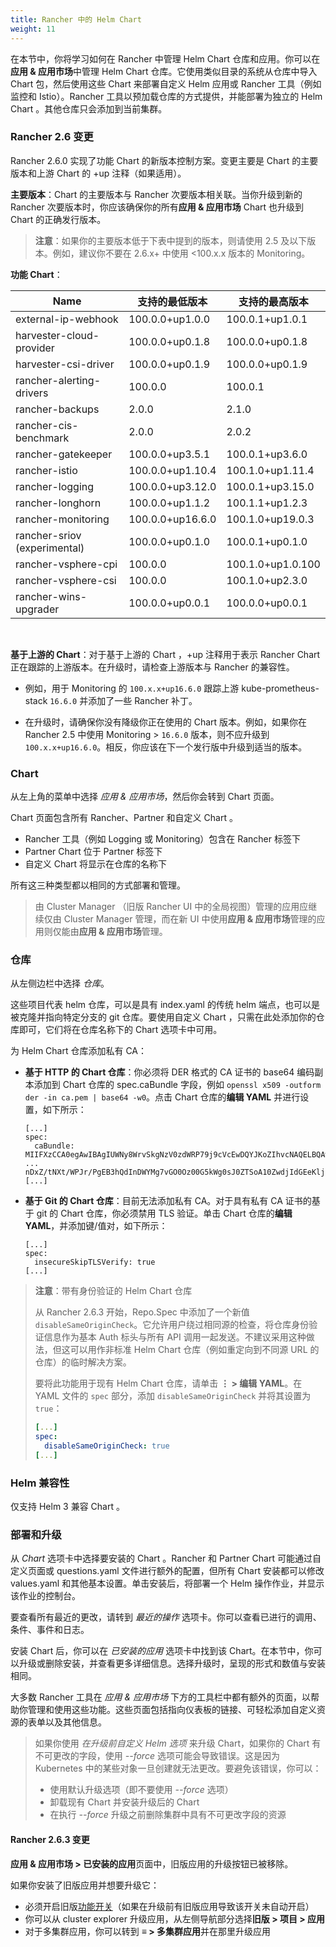 ```yaml
---
title: Rancher 中的 Helm Chart
weight: 11
---
```


在本节中，你将学习如何在 Rancher 中管理 Helm Chart 仓库和应用。你可以在**应用 & 应用市场**中管理 Helm Chart 仓库。它使用类似目录的系统从仓库中导入 Chart 包，然后使用这些 Chart 来部署自定义 Helm 应用或 Rancher 工具（例如监控和 Istio）。Rancher 工具以预加载仓库的方式提供，并能部署为独立的 Helm Chart 。其他仓库只会添加到当前集群。

### Rancher 2.6 变更

Rancher 2.6.0 实现了功能 Chart 的新版本控制方案。变更主要是 Chart 的主要版本和上游 Chart 的 +up 注释（如果适用）。

**主要版本**：Chart 的主要版本与 Rancher 次要版本相关联。当你升级到新的 Rancher 次要版本时，你应该确保你的所有**应用 & 应用市场** Chart 也升级到 Chart 的正确发行版本。

> **注意**：如果你的主要版本低于下表中提到的版本，则请使用 2.5 及以下版本。例如，建议你不要在 2.6.x+ 中使用 <100.x.x 版本的 Monitoring。

**功能 Chart**：

| **Name**                     | **支持的最低版本** | **支持的最高版本** |
| ---------------------------- | ------------------ | ------------------ |
| external-ip-webhook          | 100.0.0+up1.0.0    | 100.0.1+up1.0.1    |
| harvester-cloud-provider     | 100.0.0+up0.1.8    | 100.0.0+up0.1.8    |
| harvester-csi-driver         | 100.0.0+up0.1.9    | 100.0.0+up0.1.9    |
| rancher-alerting-drivers     | 100.0.0            | 100.0.1            |
| rancher-backups              | 2.0.0              | 2.1.0              |
| rancher-cis-benchmark        | 2.0.0              | 2.0.2              |
| rancher-gatekeeper           | 100.0.0+up3.5.1    | 100.0.1+up3.6.0    |
| rancher-istio                | 100.0.0+up1.10.4   | 100.1.0+up1.11.4   |
| rancher-logging              | 100.0.0+up3.12.0   | 100.0.1+up3.15.0   |
| rancher-longhorn             | 100.0.0+up1.1.2    | 100.1.1+up1.2.3    |
| rancher-monitoring           | 100.0.0+up16.6.0   | 100.1.0+up19.0.3   |
| rancher-sriov (experimental) | 100.0.0+up0.1.0    | 100.0.1+up0.1.0    |
| rancher-vsphere-cpi          | 100.0.0            | 100.1.0+up1.0.100  |
| rancher-vsphere-csi          | 100.0.0            | 100.1.0+up2.3.0    |
| rancher-wins-upgrader        | 100.0.0+up0.0.1    | 100.0.0+up0.0.1    |

</br>

**基于上游的 Chart**：对于基于上游的 Chart ，+up 注释用于表示 Rancher Chart 正在跟踪的上游版本。在升级时，请检查上游版本与 Rancher 的兼容性。

- 例如，用于 Monitoring 的 `100.x.x+up16.6.0` 跟踪上游 kube-prometheus-stack `16.6.0` 并添加了一些 Rancher 补丁。

- 在升级时，请确保你没有降级你正在使用的 Chart 版本。例如，如果你在 Rancher 2.5 中使用 Monitoring > `16.6.0` 版本，则不应升级到 `100.x.x+up16.6.0`。相反，你应该在下一个发行版中升级到适当的版本。

### Chart

从左上角的菜单中选择 _应用 & 应用市场_，然后你会转到 Chart 页面。

Chart 页面包含所有 Rancher、Partner 和自定义 Chart 。

- Rancher 工具（例如 Logging 或 Monitoring）包含在 Rancher 标签下
- Partner Chart 位于 Partner 标签下
- 自定义 Chart 将显示在仓库的名称下

所有这三种类型都以相同的方式部署和管理。

> 由 Cluster Manager （旧版 Rancher UI 中的全局视图）管理的应用应继续仅由 Cluster Manager 管理，而在新 UI 中使用<b>应用 & 应用市场</b>管理的应用则仅能由<b>应用 & 应用市场</b>管理。

### 仓库

从左侧边栏中选择 _仓库_。

这些项目代表 helm 仓库，可以是具有 index.yaml 的传统 helm 端点，也可以是被克隆并指向特定分支的 git 仓库。要使用自定义 Chart ，只需在此处添加你的仓库即可，它们将在仓库名称下的 Chart 选项卡中可用。

为 Helm Chart 仓库添加私有 CA：

- **基于 HTTP 的 Chart 仓库**：你必须将 DER 格式的 CA 证书的 base64 编码副本添加到 Chart 仓库的 spec.caBundle 字段，例如 `openssl x509 -outform der -in ca.pem | base64 -w0`。点击 Chart 仓库的**编辑 YAML** 并进行设置，如下所示：</br>
   ```
   [...]
   spec:
     caBundle:
   MIIFXzCCA0egAwIBAgIUWNy8WrvSkgNzV0zdWRP79j9cVcEwDQYJKoZIhvcNAQELBQAwPzELMAkGA1UEBhMCVVMxCzAJBgNVBAgMAkNBMRQwEgYDVQQKDAtNeU9yZywgSW5jLjENMAsGA1UEAwwEcm9vdDAeFw0yMTEyMTQwODMyMTdaFw0yNDEwMDMwODMyMT
   ...
   nDxZ/tNXt/WPJr/PgEB3hQdInDWYMg7vGO0Oz00G5kWg0sJ0ZTSoA10ZwdjIdGEeKlj1NlPyAqpQ+uDnmx6DW+zqfYtLnc/g6GuLLVPamraqN+gyU8CHwAWPNjZonFN9Vpg0PIk1I2zuOc4EHifoTAXSpnjfzfyAxCaZsnTptimlPFJJqAMj+FfDArGmr4=
   [...]
   ```

- **基于 Git 的 Chart 仓库**：目前无法添加私有 CA。对于具有私有 CA 证书的基于 git 的 Chart 仓库，你必须禁用 TLS 验证。单击 Chart 仓库的**编辑 YAML**，并添加键/值对，如下所示：
   ```
   [...]
   spec:
     insecureSkipTLSVerify: true
   [...]
   ```

> **注意**：带有身份验证的 Helm Chart 仓库
>
> 从 Rancher 2.6.3 开始，Repo.Spec 中添加了一个新值 `disableSameOriginCheck`。它允许用户绕过相同源的检查，将仓库身份验证信息作为基本 Auth 标头与所有 API 调用一起发送。不建议采用这种做法，但这可以用作非标准 Helm Chart 仓库（例如重定向到不同源 URL 的仓库）的临时解决方案。
>
> 要将此功能用于现有 Helm Chart 仓库，请单击 <b>⋮ > 编辑 YAML</b>。在 YAML 文件的 `spec` 部分，添加 `disableSameOriginCheck` 并将其设置为 `true`：
>
> ```yaml
> [...]
> spec:
>   disableSameOriginCheck: true
> [...]
> ```

### Helm 兼容性

仅支持 Helm 3 兼容 Chart 。

### 部署和升级

从 _Chart_ 选项卡中选择要安装的 Chart 。Rancher 和 Partner Chart 可能通过自定义页面或 questions.yaml 文件进行额外的配置，但所有 Chart 安装都可以修改 values.yaml 和其他基本设置。单击安装后，将部署一个 Helm 操作作业，并显示该作业的控制台。

要查看所有最近的更改，请转到 _最近的操作_ 选项卡。你可以查看已进行的调用、条件、事件和日志。

安装 Chart 后，你可以在 _已安装的应用_ 选项卡中找到该 Chart。在本节中，你可以升级或删除安装，并查看更多详细信息。选择升级时，呈现的形式和数值与安装相同。

大多数 Rancher 工具在 _应用 & 应用市场_ 下方的工具栏中都有额外的页面，以帮助你管理和使用这些功能。这些页面包括指向仪表板的链接、可轻松添加自定义资源的表单以及其他信息。

> 如果你使用 _在升级前自定义 Helm 选项_ 来升级 Chart，如果你的 Chart 有不可更改的字段，使用 _--force_ 选项可能会导致错误。这是因为 Kubernetes 中的某些对象一旦创建就无法更改。要避免该错误，你可以：
>
> - 使用默认升级选项（即不要使用 _--force_ 选项）
> - 卸载现有 Chart 并安装升级后的 Chart
> - 在执行 _--force_ 升级之前删除集群中具有不可更改字段的资源

#### Rancher 2.6.3 变更

**应用 & 应用市场 > 已安装的应用**页面中，旧版应用的升级按钮已被移除。

如果你安装了旧版应用并想要升级它：

- 必须开启旧版[功能开关]({{<baseurl>}}/rancher/v2.6/en/installation/resources/feature-flags/)（如果在升级前有旧版应用导致该开关未自动开启）
- 你可以从 cluster explorer 升级应用，从左侧导航部分选择**旧版 > 项目 > 应用**
- 对于多集群应用，你可以转到 **≡ > 多集群应用**并在那里升级应用
